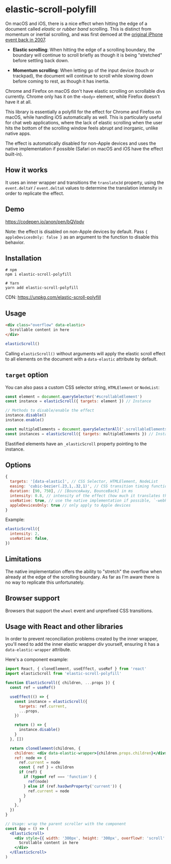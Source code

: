 # elastic-scroll-polyfill

On macOS and iOS, there is a nice effect when hitting the edge of a document called _elastic_ or _rubber band_ scrolling. This is distinct from momentum or inertial scrolling, and was first demoed at the [original iPhone event back in 2007](https://www.youtube.com/watch?v=vN4U5FqrOdQ&t=16m55s).

- **Elastic scrolling**: When hitting the edge of a scrolling boundary, the boundary will continue to scroll briefly as though it is being "stretched" before settling back down.

- **Momentum scrolling**: When letting go of the input device (touch or trackpad), the document will continue to scroll while slowing down before coming to rest, as though it has inertia.

Chrome and Firefox on macOS don't have elastic scrolling on scrollable divs currently. Chrome only has it on the `<body>` element, while Firefox doesn't have it at all.

This library is essentially a polyfill for the effect for Chrome and Firefox on macOS, while handling iOS automatically as well. This is particularly useful for chat web applications, where the lack of elastic scrolling when the user hits the bottom of the scrolling window feels abrupt and inorganic, unlike native apps.

The effect is automatically disabled for non-Apple devices and uses the native implementation if possible (Safari on macOS and iOS have the effect built-in).

## How it works

It uses an inner wrapper and transitions the `translate3d` property, using the `event.deltaY` / `event.deltaX` values to determine the translation intensity in order to replicate the effect.

## Demo

https://codepen.io/anon/pen/bQVpdv

Note: the effect is disabled on non-Apple devices by default. Pass `{ appleDevicesOnly: false }` as an argument to the function to disable this behavior.

## Installation

```
# npm
npm i elastic-scroll-polyfill

# Yarn
yarn add elastic-scroll-polyfill
```

CDN: https://unpkg.com/elastic-scroll-polyfill

## Usage

```html
<div class="overflow" data-elastic>
  Scrollable content in here
</div>
```

```js
elasticScroll()
```

Calling `elasticScroll()` without arguments will apply the elastic scroll effect to all elements on the document with a `data-elastic` attribute by default.

## `target` option

You can also pass a custom CSS selector string, `HTMLElement` or `NodeList`:

```js
const element = document.querySelector('#scrollableElement')
const instance = elasticScroll({ targets: element }) // Instance

// Methods to disable/enable the effect
instance.disable()
instance.enable()

const multipleElements = document.querySelectorAll('.scrollableElements')
const instances = elasticScroll({ targets: multipleElements }) // Instance[]
```

Elastified elements have an `_elasticScroll` property pointing to the instance.

## Options

```js
{
  targets: '[data-elastic]', // CSS Selector, HTMLElement, NodeList
  easing: 'cubic-bezier(.23,1,.32,1)', // CSS transition timing function (ease-out-quint)
  duration: [90, 750], // [BounceAway, BounceBack] in ms
  intensity: 0.8, // intensity of the effect (how much it translates the content)
  useNative: true, // use the native implementation if possible, `-webkit-overflow-scrolling` on iOS
  appleDevicesOnly: true // only apply to Apple devices
}
```

Example:

```js
elasticScroll({
  intensity: 2,
  useNative: false,
})
```

## Limitations

The native implementation offers the ability to "stretch" the overflow when already at the edge of the scrolling boundary. As far as I'm aware there is no way to replicate this unfortunately.

## Browser support

Browsers that support the `wheel` event and unprefixed CSS transitions.

## Usage with React and other libraries

In order to prevent reconciliation problems created by the inner wrapper, you'll need to add the inner elastic wrapper div yourself, ensuring it has a `data-elastic-wrapper` attribute.

Here's a component example:

```jsx
import React, { cloneElement, useEffect, useRef } from 'react'
import elasticScroll from 'elastic-scroll-polyfill'

function ElasticScroll({ children, ...props }) {
  const ref = useRef()

  useEffect(() => {
    const instance = elasticScroll({
      targets: ref.current,
      ...props,
    })

    return () => {
      instance.disable()
    }
  }, [])

  return cloneElement(children, {
    children: <div data-elastic-wrapper>{children.props.children}</div>,
    ref: node => {
      ref.current = node
      const { ref } = children
      if (ref) {
        if (typeof ref === 'function') {
          ref(node)
        } else if (ref.hasOwnProperty('current')) {
          ref.current = node
        }
      }
    },
  })
}

// Usage: wrap the parent scroller with the component
const App = () => (
  <ElasticScroll>
    <div style={{ width: '300px', height: '300px', overflowY: 'scroll' }}>
      Scrollable content in here
    </div>
  </ElasticScroll>
)
```
